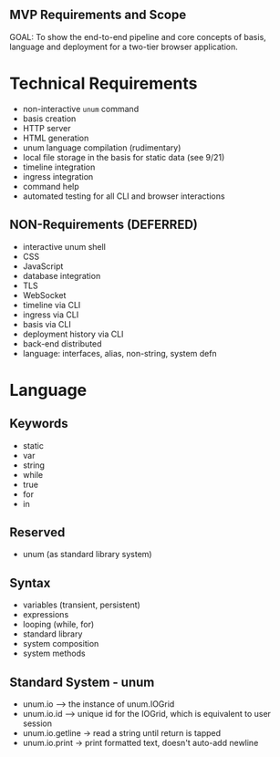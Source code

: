MVP Requirements and Scope
--------------------------
GOAL: To show the end-to-end pipeline and core concepts of basis, language and
      deployment for a two-tier browser application.

# Technical Requirements
- non-interactive `unum` command
- basis creation
- HTTP server
- HTML generation
- unum language compilation (rudimentary)
- local file storage in the basis for static data (see 9/21)
- timeline integration
- ingress integration
- command help
- automated testing for all CLI and browser interactions

## NON-Requirements (DEFERRED)
- interactive unum shell
- CSS
- JavaScript
- database integration
- TLS
- WebSocket
- timeline via CLI
- ingress via CLI
- basis via CLI
- deployment history via CLI
- back-end distributed
- language: interfaces, alias, non-string, system defn

# Language
## Keywords 
- static
- var
- string
- while
- true
- for
- in

## Reserved
- unum (as standard library system)

## Syntax
- variables (transient, persistent)
- expressions
- looping (while, for)
- standard library
- system composition
- system methods

## Standard System - unum
- unum.io --> the instance of unum.IOGrid
- unum.io.id --> unique id for the IOGrid, which is equivalent to user session
- unum.io.getline -> read a string until return is tapped
- unum.io.print -> print formatted text, doesn't auto-add newline
